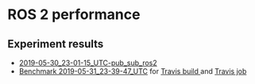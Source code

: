 # ROS 2 performance

## Experiment results

- [2019-05-30_23-01-15_UTC-pub_sub_ros2](results/2019-05-30_23-01-15_UTC-pub_sub_ros2)
- [Benchmark 2019-05-31_23-39-47_UTC](results/2019-05-31_23-39-47_UTC) for [Travis build ]() and [Travis job ]()
